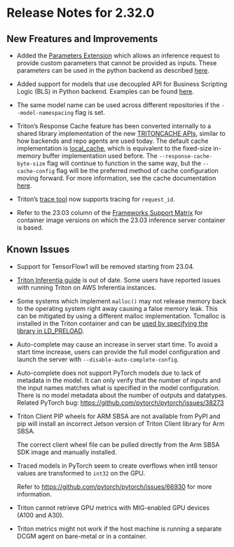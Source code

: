<!--
# Copyright 2018-2023, NVIDIA CORPORATION & AFFILIATES. All rights reserved.
#
# Redistribution and use in source and binary forms, with or without
# modification, are permitted provided that the following conditions
# are met:
#  * Redistributions of source code must retain the above copyright
#    notice, this list of conditions and the following disclaimer.
#  * Redistributions in binary form must reproduce the above copyright
#    notice, this list of conditions and the following disclaimer in the
#    documentation and/or other materials provided with the distribution.
#  * Neither the name of NVIDIA CORPORATION nor the names of its
#    contributors may be used to endorse or promote products derived
#    from this software without specific prior written permission.
#
# THIS SOFTWARE IS PROVIDED BY THE COPYRIGHT HOLDERS ``AS IS'' AND ANY
# EXPRESS OR IMPLIED WARRANTIES, INCLUDING, BUT NOT LIMITED TO, THE
# IMPLIED WARRANTIES OF MERCHANTABILITY AND FITNESS FOR A PARTICULAR
# PURPOSE ARE DISCLAIMED.  IN NO EVENT SHALL THE COPYRIGHT OWNER OR
# CONTRIBUTORS BE LIABLE FOR ANY DIRECT, INDIRECT, INCIDENTAL, SPECIAL,
# EXEMPLARY, OR CONSEQUENTIAL DAMAGES (INCLUDING, BUT NOT LIMITED TO,
# PROCUREMENT OF SUBSTITUTE GOODS OR SERVICES; LOSS OF USE, DATA, OR
# PROFITS; OR BUSINESS INTERRUPTION) HOWEVER CAUSED AND ON ANY THEORY
# OF LIABILITY, WHETHER IN CONTRACT, STRICT LIABILITY, OR TORT
# (INCLUDING NEGLIGENCE OR OTHERWISE) ARISING IN ANY WAY OUT OF THE USE
# OF THIS SOFTWARE, EVEN IF ADVISED OF THE POSSIBILITY OF SUCH DAMAGE.
-->

# Release Notes for 2.32.0

## New Freatures and Improvements

* Added the 
  [Parameters Extension](https://github.com/triton-inference-server/server/blob/main/docs/protocol/extension_parameters.md) 
  which allows an inference request to provide custom parameters that cannot be 
  provided as inputs. These parameters can be used in the python backend as 
  described 
  [here](https://github.com/triton-inference-server/python_backend#inference-request-parameters).

* Added support for models that use decoupled API for Business Scripting Logic 
  (BLS) in Python backend. Examples can be found 
  [here](https://github.com/triton-inference-server/python_backend/blob/main/examples/decoupled/README.md). 

* The same model name can be used across different repositories if the 
  `--model-namespacing` flag is set. 

* Triton’s Response Cache feature has been converted internally to a shared 
  library implementation of the new 
  [TRITONCACHE APIs](https://github.com/triton-inference-server/core/blob/main/include/triton/core/tritoncache.h), 
  similar to how backends and repo agents are used today. The default cache 
  implementation is 
  [local_cache](https://github.com/triton-inference-server/local_cache), which 
  is equivalent to the fixed-size in-memory buffer implementation used before. 
  The `--response-cache-byte-size` flag will continue to function in the same 
  way, but the `--cache-config` flag will be the preferred method of cache 
  configuration moving forward. For more information, see the cache 
  documentation 
  [here](https://github.com/triton-inference-server/server/blob/main/docs/user_guide/response_cache.md).

* Triton’s 
  [trace tool](https://github.com/triton-inference-server/server/blob/main/docs/user_guide/trace.md) 
  now supports tracing for `request_id`.

* Refer to the 23.03 column of the 
  [Frameworks Support Matrix](https://docs.nvidia.com/deeplearning/frameworks/support-matrix/index.html) 
  for container image versions on which the 23.03 inference server container is 
  based.

## Known Issues

* Support for TensorFlow1 will be removed starting from 23.04.

* [Triton Inferentia guide](https://github.com/triton-inference-server/python_backend/tree/main/inferentia#inferentia-setup) 
  is out of date. Some users have reported issues with running Triton on AWS 
  Inferentia instances.

* Some systems which implement `malloc()` may not release memory back to the 
  operating system right away causing a false memory leak. This can be mitigated 
  by using a different malloc implementation. Tcmalloc is installed in the 
  Triton container and can be 
  [used by specifying the library in LD_PRELOAD](https://github.com/triton-inference-server/server/blob/r23.03/docs/user_guide/model_management.md#model-control-mode-explicit).

* Auto-complete may cause an increase in server start time. To avoid a start 
  time increase, users can provide the full model configuration and launch the 
  server with `--disable-auto-complete-config`.

* Auto-complete does not support PyTorch models due to lack of metadata in the 
  model. It can only verify that the number of inputs and the input names 
  matches what is specified in the model configuration. There is no model 
  metadata about the number of outputs and datatypes. Related PyTorch bug: 
  https://github.com/pytorch/pytorch/issues/38273

* Triton Client PIP wheels for ARM SBSA are not available from PyPI and pip will 
  install an incorrect Jetson version of Triton Client library for Arm SBSA. 

  The correct client wheel file can be pulled directly from the Arm SBSA SDK 
  image and manually installed.

* Traced models in PyTorch seem to create overflows when int8 tensor values are
  transformed to `int32` on the GPU. 

  Refer to https://github.com/pytorch/pytorch/issues/66930 for more information.

* Triton cannot retrieve GPU metrics with MIG-enabled GPU devices (A100 and A30).

* Triton metrics might not work if the host machine is running a separate DCGM 
  agent on bare-metal or in a container.